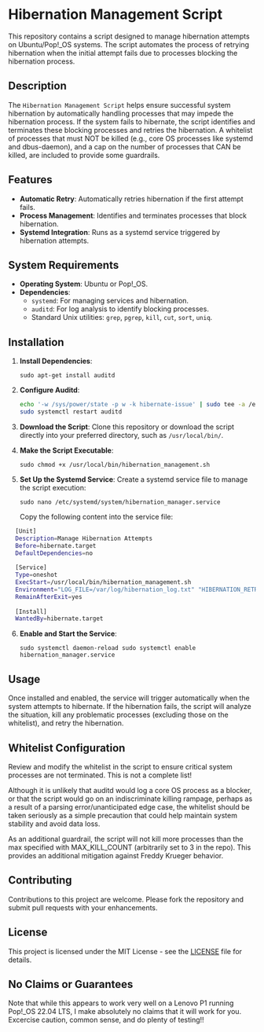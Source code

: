 Hibernation Management Script
=============================

This repository contains a script designed to manage hibernation attempts on Ubuntu/Pop!\_OS systems. The script automates the process of retrying hibernation when the initial attempt fails due to processes blocking the hibernation process.

Description
-----------

The `Hibernation Management Script` helps ensure successful system hibernation by automatically handling processes that may impede the hibernation process. If the system fails to hibernate, the script identifies and terminates these blocking processes and retries the hibernation.  A whitelist of processes that must NOT be killed (e.g., core OS processes like systemd and dbus-daemon), and a cap on the number of processes that CAN be killed, are included to provide some guardrails.

Features
--------

*   **Automatic Retry**: Automatically retries hibernation if the first attempt fails.
*   **Process Management**: Identifies and terminates processes that block hibernation.
*   **Systemd Integration**: Runs as a systemd service triggered by hibernation attempts.

System Requirements
-------------------

*   **Operating System**: Ubuntu or Pop!\_OS.
*   **Dependencies**:
    *   `systemd`: For managing services and hibernation.
    *   `auditd`: For log analysis to identify blocking processes.
    *   Standard Unix utilities: `grep`, `pgrep`, `kill`, `cut`, `sort`, `uniq`.

Installation
------------

1.  **Install Dependencies**:
    
    `sudo apt-get install auditd` 
    
2.  **Configure Auditd**:
       
    ```bash
    echo '-w /sys/power/state -p w -k hibernate-issue' | sudo tee -a /etc/audit/audit.rules
    sudo systemctl restart auditd
    ``` 
    
3.  **Download the Script**: Clone this repository or download the script directly into your preferred directory, such as `/usr/local/bin/`.
    
4.  **Make the Script Executable**:
    
    `sudo chmod +x /usr/local/bin/hibernation_management.sh` 
    
5.  **Set Up the Systemd Service**: Create a systemd service file to manage the script execution:
    
    `sudo nano /etc/systemd/system/hibernation_manager.service` 
    
    Copy the following content into the service file:
    
  ``` bash
    [Unit]
    Description=Manage Hibernation Attempts
    Before=hibernate.target
    DefaultDependencies=no
    
    [Service]
    Type=oneshot
    ExecStart=/usr/local/bin/hibernation_management.sh
    Environment="LOG_FILE=/var/log/hibernation_log.txt" "HIBERNATION_RETRY_LOG=/var/log/hibernation_retry.log"
    RemainAfterExit=yes
    
    [Install]
    WantedBy=hibernate.target
``` 
    
6.  **Enable and Start the Service**:
       
    `sudo systemctl daemon-reload
    sudo systemctl enable hibernation_manager.service` 

Usage
-----

Once installed and enabled, the service will trigger automatically when the system attempts to hibernate. If the hibernation fails, the script will analyze the situation, kill any problematic processes (excluding those on the whitelist), and retry the hibernation.  

Whitelist Configuration
-----------------------

Review and modify the whitelist in the script to ensure critical system processes are not terminated. This is not a complete list!

Although it is unlikely that auditd would log a core OS process as a blocker, or that the script would go on an indiscriminate killing rampage, perhaps as a result of a parsing error/unanticipated edge case, the whitelist should be taken seriously as a simple precaution that could help maintain system stability and avoid data loss. 

As an additional guardrail, the script will not kill more processes than the max specified with MAX_KILL_COUNT (arbitrarily set to 3 in the repo).   This provides an additional mitigation against Freddy Krueger behavior. 

Contributing
------------

Contributions to this project are welcome. Please fork the repository and submit pull requests with your enhancements.

License
-------

This project is licensed under the MIT License - see the [LICENSE](LICENSE) file for details. 

No Claims or Guarantees
------------

Note that while this appears to work very well on a Lenovo P1 running Pop!_OS 22.04 LTS, I make absolutely no claims that it will work for you.  Excercise caution, common sense, and do plenty of testing!!
